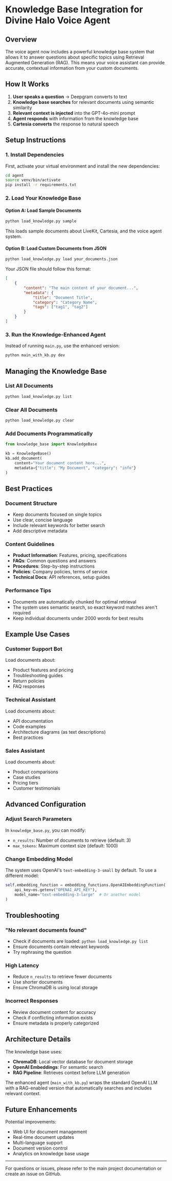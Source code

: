 # Knowledge Base Integration for Divine Halo Voice Agent

## Overview

The voice agent now includes a powerful knowledge base system that allows it to answer questions about specific topics using Retrieval Augmented Generation (RAG). This means your voice assistant can provide accurate, contextual information from your custom documents.

## How It Works

1. **User speaks a question** → Deepgram converts to text
2. **Knowledge base searches** for relevant documents using semantic similarity
3. **Relevant context is injected** into the GPT-4o-mini prompt
4. **Agent responds** with information from the knowledge base
5. **Cartesia converts** the response to natural speech

## Setup Instructions

### 1. Install Dependencies

First, activate your virtual environment and install the new dependencies:

```bash
cd agent
source venv/bin/activate
pip install -r requirements.txt
```

### 2. Load Your Knowledge Base

#### Option A: Load Sample Documents
```bash
python load_knowledge.py sample
```

This loads sample documents about LiveKit, Cartesia, and the voice agent system.

#### Option B: Load Custom Documents from JSON
```bash
python load_knowledge.py load your_documents.json
```

Your JSON file should follow this format:
```json
[
    {
        "content": "The main content of your document...",
        "metadata": {
            "title": "Document Title",
            "category": "Category Name",
            "tags": ["tag1", "tag2"]
        }
    }
]
```

### 3. Run the Knowledge-Enhanced Agent

Instead of running `main.py`, use the enhanced version:

```bash
python main_with_kb.py dev
```

## Managing the Knowledge Base

### List All Documents
```bash
python load_knowledge.py list
```

### Clear All Documents
```bash
python load_knowledge.py clear
```

### Add Documents Programmatically

```python
from knowledge_base import KnowledgeBase

kb = KnowledgeBase()
kb.add_document(
    content="Your document content here...",
    metadata={"title": "My Document", "category": "info"}
)
```

## Best Practices

### Document Structure
- Keep documents focused on single topics
- Use clear, concise language
- Include relevant keywords for better search
- Add descriptive metadata

### Content Guidelines
- **Product Information**: Features, pricing, specifications
- **FAQs**: Common questions and answers
- **Procedures**: Step-by-step instructions
- **Policies**: Company policies, terms of service
- **Technical Docs**: API references, setup guides

### Performance Tips
- Documents are automatically chunked for optimal retrieval
- The system uses semantic search, so exact keyword matches aren't required
- Keep individual documents under 2000 words for best results

## Example Use Cases

### Customer Support Bot
Load documents about:
- Product features and pricing
- Troubleshooting guides
- Return policies
- FAQ responses

### Technical Assistant
Load documents about:
- API documentation
- Code examples
- Architecture diagrams (as text descriptions)
- Best practices

### Sales Assistant
Load documents about:
- Product comparisons
- Case studies
- Pricing tiers
- Customer testimonials

## Advanced Configuration

### Adjust Search Parameters

In `knowledge_base.py`, you can modify:
- `n_results`: Number of documents to retrieve (default: 3)
- `max_tokens`: Maximum context size (default: 1000)

### Change Embedding Model

The system uses OpenAI's `text-embedding-3-small` by default. To use a different model:

```python
self.embedding_function = embedding_functions.OpenAIEmbeddingFunction(
    api_key=os.getenv("OPENAI_API_KEY"),
    model_name="text-embedding-3-large"  # Or another model
)
```

## Troubleshooting

### "No relevant documents found"
- Check if documents are loaded: `python load_knowledge.py list`
- Ensure documents contain relevant keywords
- Try rephrasing the question

### High Latency
- Reduce `n_results` to retrieve fewer documents
- Use shorter documents
- Ensure ChromaDB is using local storage

### Incorrect Responses
- Review document content for accuracy
- Check if conflicting information exists
- Ensure metadata is properly categorized

## Architecture Details

The knowledge base uses:
- **ChromaDB**: Local vector database for document storage
- **OpenAI Embeddings**: For semantic search
- **RAG Pipeline**: Retrieves context before LLM generation

The enhanced agent (`main_with_kb.py`) wraps the standard OpenAI LLM with a RAG-enabled version that automatically searches and includes relevant context.

## Future Enhancements

Potential improvements:
- Web UI for document management
- Real-time document updates
- Multi-language support
- Document version control
- Analytics on knowledge base usage

---

For questions or issues, please refer to the main project documentation or create an issue on GitHub.